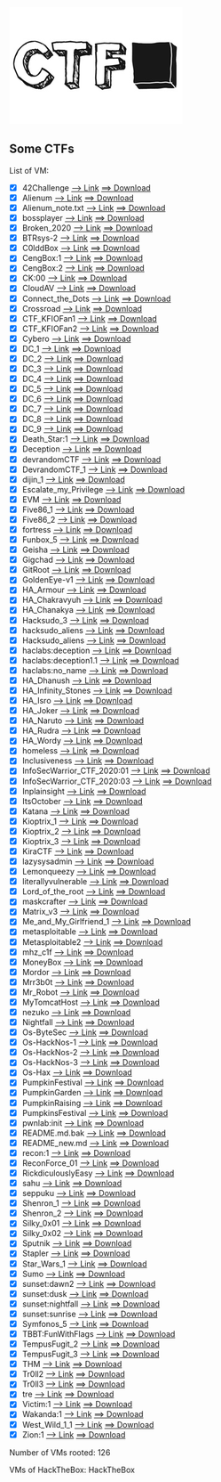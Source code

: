 ![github-large](ctf.jpg)

## Some CTFs
List of VM:
- [x] 42Challenge  [--> Link](https://github.com/ArtPes/CTF/tree/master/42Challenge)  [==> Download](#)
- [x] Alienum  [--> Link](https://github.com/ArtPes/CTF/tree/master/Alienum)  [==> Download](#)
- [x] Alienum_note.txt  [--> Link](https://github.com/ArtPes/CTF/tree/master/Alienum_note.txt)  [==> Download](#)
- [x] bossplayer  [--> Link](https://github.com/ArtPes/CTF/tree/master/bossplayer)  [==> Download](#)
- [x] Broken_2020  [--> Link](https://github.com/ArtPes/CTF/tree/master/Broken_2020)  [==> Download](#)
- [x] BTRsys-2  [--> Link](https://github.com/ArtPes/CTF/tree/master/BTRsys-2)  [==> Download](#)
- [x] C0lddBox  [--> Link](https://github.com/ArtPes/CTF/tree/master/C0lddBox)  [==> Download](#)
- [x] CengBox:1  [--> Link](https://github.com/ArtPes/CTF/tree/master/CengBox:1)  [==> Download](#)
- [x] CengBox:2  [--> Link](https://github.com/ArtPes/CTF/tree/master/CengBox:2)  [==> Download](#)
- [x] CK:00  [--> Link](https://github.com/ArtPes/CTF/tree/master/CK:00)  [==> Download](#)
- [x] CloudAV  [--> Link](https://github.com/ArtPes/CTF/tree/master/CloudAV)  [==> Download](#)
- [x] Connect_the_Dots  [--> Link](https://github.com/ArtPes/CTF/tree/master/Connect_the_Dots)  [==> Download](#)
- [x] Crossroad  [--> Link](https://github.com/ArtPes/CTF/tree/master/Crossroad)  [==> Download](#)
- [x] CTF_KFIOFan1  [--> Link](https://github.com/ArtPes/CTF/tree/master/CTF_KFIOFan1)  [==> Download](#)
- [x] CTF_KFIOFan2  [--> Link](https://github.com/ArtPes/CTF/tree/master/CTF_KFIOFan2)  [==> Download](#)
- [x] Cybero  [--> Link](https://github.com/ArtPes/CTF/tree/master/Cybero)  [==> Download](#)
- [x] DC_1  [--> Link](https://github.com/ArtPes/CTF/tree/master/DC_1)  [==> Download](#)
- [x] DC_2  [--> Link](https://github.com/ArtPes/CTF/tree/master/DC_2)  [==> Download](#)
- [x] DC_3  [--> Link](https://github.com/ArtPes/CTF/tree/master/DC_3)  [==> Download](#)
- [x] DC_4  [--> Link](https://github.com/ArtPes/CTF/tree/master/DC_4)  [==> Download](#)
- [x] DC_5  [--> Link](https://github.com/ArtPes/CTF/tree/master/DC_5)  [==> Download](#)
- [x] DC_6  [--> Link](https://github.com/ArtPes/CTF/tree/master/DC_6)  [==> Download](#)
- [x] DC_7  [--> Link](https://github.com/ArtPes/CTF/tree/master/DC_7)  [==> Download](#)
- [x] DC_8  [--> Link](https://github.com/ArtPes/CTF/tree/master/DC_8)  [==> Download](#)
- [x] DC_9  [--> Link](https://github.com/ArtPes/CTF/tree/master/DC_9)  [==> Download](#)
- [x] Death_Star:1  [--> Link](https://github.com/ArtPes/CTF/tree/master/Death_Star:1)  [==> Download](#)
- [x] Deception  [--> Link](https://github.com/ArtPes/CTF/tree/master/Deception)  [==> Download](#)
- [x] devrandomCTF  [--> Link](https://github.com/ArtPes/CTF/tree/master/devrandomCTF)  [==> Download](#)
- [x] DevrandomCTF_1  [--> Link](https://github.com/ArtPes/CTF/tree/master/DevrandomCTF_1)  [==> Download](#)
- [x] dijin_1  [--> Link](https://github.com/ArtPes/CTF/tree/master/dijin_1)  [==> Download](#)
- [x] Escalate_my_Privilege  [--> Link](https://github.com/ArtPes/CTF/tree/master/Escalate_my_Privilege)  [==> Download](#)
- [x] EVM  [--> Link](https://github.com/ArtPes/CTF/tree/master/EVM)  [==> Download](#)
- [x] Five86_1  [--> Link](https://github.com/ArtPes/CTF/tree/master/Five86_1)  [==> Download](#)
- [x] Five86_2  [--> Link](https://github.com/ArtPes/CTF/tree/master/Five86_2)  [==> Download](#)
- [x] fortress  [--> Link](https://github.com/ArtPes/CTF/tree/master/fortress)  [==> Download](#)
- [x] Funbox_5  [--> Link](https://github.com/ArtPes/CTF/tree/master/Funbox_5)  [==> Download](#)
- [x] Geisha  [--> Link](https://github.com/ArtPes/CTF/tree/master/Geisha)  [==> Download](#)
- [x] Gigchad  [--> Link](https://github.com/ArtPes/CTF/tree/master/Gigchad)  [==> Download](#)
- [x] GitRoot  [--> Link](https://github.com/ArtPes/CTF/tree/master/GitRoot)  [==> Download](#)
- [x] GoldenEye-v1  [--> Link](https://github.com/ArtPes/CTF/tree/master/GoldenEye-v1)  [==> Download](#)
- [x] HA_Armour  [--> Link](https://github.com/ArtPes/CTF/tree/master/HA_Armour)  [==> Download](#)
- [x] HA_Chakravyuh  [--> Link](https://github.com/ArtPes/CTF/tree/master/HA_Chakravyuh)  [==> Download](#)
- [x] HA_Chanakya  [--> Link](https://github.com/ArtPes/CTF/tree/master/HA_Chanakya)  [==> Download](#)
- [x] Hacksudo_3  [--> Link](https://github.com/ArtPes/CTF/tree/master/Hacksudo_3)  [==> Download](#)
- [x] hacksudo_aliens  [--> Link](https://github.com/ArtPes/CTF/tree/master/hacksudo_aliens)  [==> Download](#)
- [x] Hacksudo_aliens  [--> Link](https://github.com/ArtPes/CTF/tree/master/Hacksudo_aliens)  [==> Download](#)
- [x] haclabs:deception  [--> Link](https://github.com/ArtPes/CTF/tree/master/haclabs:deception)  [==> Download](#)
- [x] haclabs:deception1.1  [--> Link](https://github.com/ArtPes/CTF/tree/master/haclabs:deception1.1)  [==> Download](#)
- [x] haclabs:no_name  [--> Link](https://github.com/ArtPes/CTF/tree/master/haclabs:no_name)  [==> Download](#)
- [x] HA_Dhanush  [--> Link](https://github.com/ArtPes/CTF/tree/master/HA_Dhanush)  [==> Download](#)
- [x] HA_Infinity_Stones  [--> Link](https://github.com/ArtPes/CTF/tree/master/HA_Infinity_Stones)  [==> Download](#)
- [x] HA_Isro  [--> Link](https://github.com/ArtPes/CTF/tree/master/HA_Isro)  [==> Download](#)
- [x] HA_Joker  [--> Link](https://github.com/ArtPes/CTF/tree/master/HA_Joker)  [==> Download](#)
- [x] HA_Naruto  [--> Link](https://github.com/ArtPes/CTF/tree/master/HA_Naruto)  [==> Download](#)
- [x] HA_Rudra  [--> Link](https://github.com/ArtPes/CTF/tree/master/HA_Rudra)  [==> Download](#)
- [x] HA_Wordy  [--> Link](https://github.com/ArtPes/CTF/tree/master/HA_Wordy)  [==> Download](#)
- [x] homeless  [--> Link](https://github.com/ArtPes/CTF/tree/master/homeless)  [==> Download](#)
- [x] Inclusiveness  [--> Link](https://github.com/ArtPes/CTF/tree/master/Inclusiveness)  [==> Download](#)
- [x] InfoSecWarrior_CTF_2020:01  [--> Link](https://github.com/ArtPes/CTF/tree/master/InfoSecWarrior_CTF_2020:01)  [==> Download](#)
- [x] InfoSecWarrior_CTF_2020:03  [--> Link](https://github.com/ArtPes/CTF/tree/master/InfoSecWarrior_CTF_2020:03)  [==> Download](#)
- [x] Inplainsight  [--> Link](https://github.com/ArtPes/CTF/tree/master/Inplainsight)  [==> Download](#)
- [x] ItsOctober  [--> Link](https://github.com/ArtPes/CTF/tree/master/ItsOctober)  [==> Download](#)
- [x] Katana  [--> Link](https://github.com/ArtPes/CTF/tree/master/Katana)  [==> Download](#)
- [x] Kioptrix_1  [--> Link](https://github.com/ArtPes/CTF/tree/master/Kioptrix_1)  [==> Download](#)
- [x] Kioptrix_2  [--> Link](https://github.com/ArtPes/CTF/tree/master/Kioptrix_2)  [==> Download](#)
- [x] Kioptrix_3  [--> Link](https://github.com/ArtPes/CTF/tree/master/Kioptrix_3)  [==> Download](#)
- [x] KiraCTF  [--> Link](https://github.com/ArtPes/CTF/tree/master/KiraCTF)  [==> Download](#)
- [x] lazysysadmin  [--> Link](https://github.com/ArtPes/CTF/tree/master/lazysysadmin)  [==> Download](#)
- [x] Lemonqueezy  [--> Link](https://github.com/ArtPes/CTF/tree/master/Lemonqueezy)  [==> Download](#)
- [x] literallyvulnerable  [--> Link](https://github.com/ArtPes/CTF/tree/master/literallyvulnerable)  [==> Download](#)
- [x] Lord_of_the_root  [--> Link](https://github.com/ArtPes/CTF/tree/master/Lord_of_the_root)  [==> Download](#)
- [x] maskcrafter  [--> Link](https://github.com/ArtPes/CTF/tree/master/maskcrafter)  [==> Download](#)
- [x] Matrix_v3  [--> Link](https://github.com/ArtPes/CTF/tree/master/Matrix_v3)  [==> Download](#)
- [x] Me_and_My_Girlfriend_1  [--> Link](https://github.com/ArtPes/CTF/tree/master/Me_and_My_Girlfriend_1)  [==> Download](#)
- [x] metasploitable  [--> Link](https://github.com/ArtPes/CTF/tree/master/metasploitable)  [==> Download](#)
- [x] Metasploitable2  [--> Link](https://github.com/ArtPes/CTF/tree/master/Metasploitable2)  [==> Download](#)
- [x] mhz_c1f  [--> Link](https://github.com/ArtPes/CTF/tree/master/mhz_c1f)  [==> Download](#)
- [x] MoneyBox  [--> Link](https://github.com/ArtPes/CTF/tree/master/MoneyBox)  [==> Download](#)
- [x] Mordor  [--> Link](https://github.com/ArtPes/CTF/tree/master/Mordor)  [==> Download](#)
- [x] Mrr3b0t  [--> Link](https://github.com/ArtPes/CTF/tree/master/Mrr3b0t)  [==> Download](#)
- [x] Mr_Robot  [--> Link](https://github.com/ArtPes/CTF/tree/master/Mr_Robot)  [==> Download](#)
- [x] MyTomcatHost  [--> Link](https://github.com/ArtPes/CTF/tree/master/MyTomcatHost)  [==> Download](#)
- [x] nezuko  [--> Link](https://github.com/ArtPes/CTF/tree/master/nezuko)  [==> Download](#)
- [x] Nightfall  [--> Link](https://github.com/ArtPes/CTF/tree/master/Nightfall)  [==> Download](#)
- [x] Os-ByteSec  [--> Link](https://github.com/ArtPes/CTF/tree/master/Os-ByteSec)  [==> Download](#)
- [x] Os-HackNos-1  [--> Link](https://github.com/ArtPes/CTF/tree/master/Os-HackNos-1)  [==> Download](#)
- [x] Os-HackNos-2  [--> Link](https://github.com/ArtPes/CTF/tree/master/Os-HackNos-2)  [==> Download](#)
- [x] Os-HackNos-3  [--> Link](https://github.com/ArtPes/CTF/tree/master/Os-HackNos-3)  [==> Download](#)
- [x] Os-Hax  [--> Link](https://github.com/ArtPes/CTF/tree/master/Os-Hax)  [==> Download](#)
- [x] PumpkinFestival  [--> Link](https://github.com/ArtPes/CTF/tree/master/PumpkinFestival)  [==> Download](#)
- [x] PumpkinGarden  [--> Link](https://github.com/ArtPes/CTF/tree/master/PumpkinGarden)  [==> Download](#)
- [x] PumpkinRaising  [--> Link](https://github.com/ArtPes/CTF/tree/master/PumpkinRaising)  [==> Download](#)
- [x] PumpkinsFestival  [--> Link](https://github.com/ArtPes/CTF/tree/master/PumpkinsFestival)  [==> Download](#)
- [x] pwnlab:init  [--> Link](https://github.com/ArtPes/CTF/tree/master/pwnlab:init)  [==> Download](#)
- [x] README.md.bak  [--> Link](https://github.com/ArtPes/CTF/tree/master/README.md.bak)  [==> Download](#)
- [x] README_new.md  [--> Link](https://github.com/ArtPes/CTF/tree/master/README_new.md)  [==> Download](#)
- [x] recon:1  [--> Link](https://github.com/ArtPes/CTF/tree/master/recon:1)  [==> Download](#)
- [x] ReconForce_01  [--> Link](https://github.com/ArtPes/CTF/tree/master/ReconForce_01)  [==> Download](#)
- [x] RickdiculouslyEasy  [--> Link](https://github.com/ArtPes/CTF/tree/master/RickdiculouslyEasy)  [==> Download](#)
- [x] sahu  [--> Link](https://github.com/ArtPes/CTF/tree/master/sahu)  [==> Download](#)
- [x] seppuku  [--> Link](https://github.com/ArtPes/CTF/tree/master/seppuku)  [==> Download](#)
- [x] Shenron_1  [--> Link](https://github.com/ArtPes/CTF/tree/master/Shenron_1)  [==> Download](#)
- [x] Shenron_2  [--> Link](https://github.com/ArtPes/CTF/tree/master/Shenron_2)  [==> Download](#)
- [x] Silky_0x01  [--> Link](https://github.com/ArtPes/CTF/tree/master/Silky_0x01)  [==> Download](#)
- [x] Silky_0x02  [--> Link](https://github.com/ArtPes/CTF/tree/master/Silky_0x02)  [==> Download](#)
- [x] Sputnik  [--> Link](https://github.com/ArtPes/CTF/tree/master/Sputnik)  [==> Download](#)
- [x] Stapler  [--> Link](https://github.com/ArtPes/CTF/tree/master/Stapler)  [==> Download](#)
- [x] Star_Wars_1  [--> Link](https://github.com/ArtPes/CTF/tree/master/Star_Wars_1)  [==> Download](#)
- [x] Sumo  [--> Link](https://github.com/ArtPes/CTF/tree/master/Sumo)  [==> Download](#)
- [x] sunset:dawn2  [--> Link](https://github.com/ArtPes/CTF/tree/master/sunset:dawn2)  [==> Download](#)
- [x] sunset:dusk  [--> Link](https://github.com/ArtPes/CTF/tree/master/sunset:dusk)  [==> Download](#)
- [x] sunset:nightfall  [--> Link](https://github.com/ArtPes/CTF/tree/master/sunset:nightfall)  [==> Download](#)
- [x] sunset:sunrise  [--> Link](https://github.com/ArtPes/CTF/tree/master/sunset:sunrise)  [==> Download](#)
- [x] Symfonos_5  [--> Link](https://github.com/ArtPes/CTF/tree/master/Symfonos_5)  [==> Download](#)
- [x] TBBT:FunWithFlags  [--> Link](https://github.com/ArtPes/CTF/tree/master/TBBT:FunWithFlags)  [==> Download](#)
- [x] TempusFugit_2  [--> Link](https://github.com/ArtPes/CTF/tree/master/TempusFugit_2)  [==> Download](#)
- [x] TempusFugit_3  [--> Link](https://github.com/ArtPes/CTF/tree/master/TempusFugit_3)  [==> Download](#)
- [x] THM  [--> Link](https://github.com/ArtPes/CTF/tree/master/THM)  [==> Download](#)
- [x] Tr0ll2  [--> Link](https://github.com/ArtPes/CTF/tree/master/Tr0ll2)  [==> Download](#)
- [x] Tr0ll3  [--> Link](https://github.com/ArtPes/CTF/tree/master/Tr0ll3)  [==> Download](#)
- [x] tre  [--> Link](https://github.com/ArtPes/CTF/tree/master/tre)  [==> Download](#)
- [x] Victim:1  [--> Link](https://github.com/ArtPes/CTF/tree/master/Victim:1)  [==> Download](#)
- [x] Wakanda:1  [--> Link](https://github.com/ArtPes/CTF/tree/master/Wakanda:1)  [==> Download](#)
- [x] West_Wild_1_1  [--> Link](https://github.com/ArtPes/CTF/tree/master/West_Wild_1_1)  [==> Download](#)
- [x] Zion:1  [--> Link](https://github.com/ArtPes/CTF/tree/master/Zion:1)  [==> Download](#)

Number of VMs rooted: 126

VMs of HackTheBox: HackTheBox